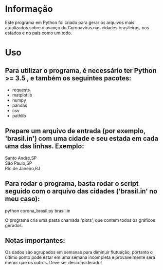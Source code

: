 # Informação

Este programa em Python foi criado para gerar os arquivos mais atualizados sobre o avanço do Coronavírus nas cidades brasileiras, nos estados e no país como um todo.


# Uso

## Para utilizar o programa, é necessário ter Python >= 3.5 , e também os seguintes pacotes:
- requests
- matplotlib
- numpy
- pandas
- csv
- pathlib


## Prepare um arquivo de entrada (por exemplo, 'brasil.in') com uma cidade e seu estada em cada uma das linhas. Exemplo:

Santo André,SP\
São Paulo,SP\
Rio de Janeiro,RJ


## Para rodar o programa, basta rodar o script seguido com o arquivo das cidades ('brasil.in' no meu caso):

python corona_brasil.py brasil.in

O programa cria uma pasta chamada 'plots', que contem todos os gráficos gerados.

## Notas importantes: 

Os dados são agrupados em semanas para diminuir flutuação, portanto o último ponto pode estar em uma semana incompleta e provavelmente será menor que os outros. Deve ser desconsiderado!
